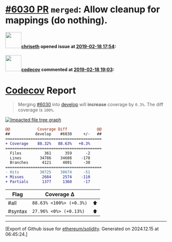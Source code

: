 # [\#6030 PR](https://github.com/ethereum/solidity/pull/6030) `merged`: Allow cleanup for mappings (do nothing).

#### <img src="https://avatars.githubusercontent.com/u/9073706?v=4" width="50">[chriseth](https://github.com/chriseth) opened issue at [2019-02-18 17:54](https://github.com/ethereum/solidity/pull/6030):



#### <img src="https://avatars.githubusercontent.com/in/254?v=4" width="50">[codecov](https://github.com/apps/codecov) commented at [2019-02-18 19:03](https://github.com/ethereum/solidity/pull/6030#issuecomment-464844956):

# [Codecov](https://codecov.io/gh/ethereum/solidity/pull/6030?src=pr&el=h1) Report
> Merging [#6030](https://codecov.io/gh/ethereum/solidity/pull/6030?src=pr&el=desc) into [develop](https://codecov.io/gh/ethereum/solidity/commit/968ca88690b9e07ceec13e636752e78b0e8b1d83?src=pr&el=desc) will **increase** coverage by `0.3%`.
> The diff coverage is `100%`.

[![Impacted file tree graph](https://codecov.io/gh/ethereum/solidity/pull/6030/graphs/tree.svg?width=650&token=87PGzVEwU0&height=150&src=pr)](https://codecov.io/gh/ethereum/solidity/pull/6030?src=pr&el=tree)

```diff
@@            Coverage Diff             @@
##           develop    #6030     +/-   ##
==========================================
+ Coverage    88.32%   88.63%   +0.3%     
==========================================
  Files          361      359      -2     
  Lines        34786    34608    -178     
  Branches      4121     4091     -30     
==========================================
- Hits         30725    30674     -51     
+ Misses        2684     2574    -110     
+ Partials      1377     1360     -17
```

| Flag | Coverage Δ | |
|---|---|---|
| #all | `88.63% <100%> (+0.3%)` | :arrow_up: |
| #syntax | `27.96% <0%> (+0.13%)` | :arrow_up: |


-------------------------------------------------------------------------------



[Export of Github issue for [ethereum/solidity](https://github.com/ethereum/solidity). Generated on 2024.12.15 at 06:45:24.]
